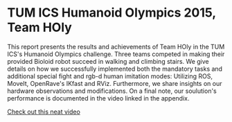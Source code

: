 # TUM ICS Humanoid Olympics 2015, Team HOly

This report presents the results and achievements of Team HOly in the TUM ICS's Humanoid Olympics challenge.
Three teams competed in making their provided Bioloid robot succeed in walking and climbing stairs.
We give details on how we successfully implemented both the mandatory tasks and additional special fight and rgb-d human imitation modes: Utilizing ROS, MoveIt, OpenRave's IKfast and RViz. Furthermore, we share insights on our hardware observations and modifications.
On a final note, our soulution's performance is documented in the video linked in the appendix.

[Check out this neat video](https://www.youtube.com/watch?v=PQb3ZKncxoc&feature=youtu.be)

